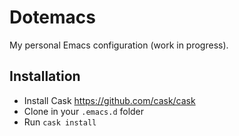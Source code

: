 # Dotemacs
My personal Emacs configuration (work in progress).

## Installation
* Install Cask https://github.com/cask/cask
* Clone in your `.emacs.d` folder
* Run `cask install`
